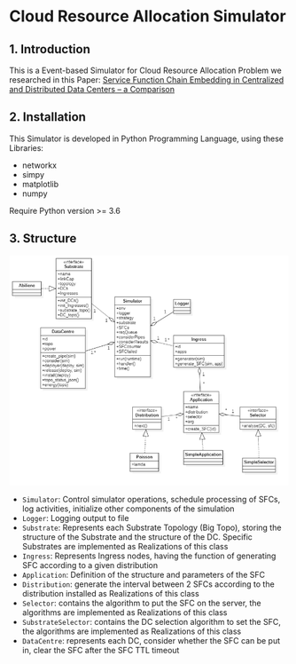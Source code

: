 ﻿# Cloud Resource Allocation Simulator

## 1. Introduction

This is a Event-based Simulator for Cloud Resource Allocation Problem we researched in this Paper: [Service Function Chain Embedding in Centralized and Distributed Data Centers – a
Comparison]()

## 2. Installation

This Simulator is developed in Python Programming Language, using these Libraries:

* networkx
* simpy
* matplotlib
* numpy

Require Python version >= 3.6

## 3. Structure

![alt](img/class_diagram.png)

* `Simulator`: Control simulator operations, schedule processing of SFCs, log activities, initialize other components of the simulation
* `Logger`: Logging output to file
* `Substrate`: Represents each Substrate Topology (Big Topo), storing the structure of the Substrate and the structure of the DC. Specific Substrates are implemented as Realizations of this class
* `Ingress`: Represents Ingress nodes, having the function of generating SFC according to a given distribution
* `Application`: Definition of the structure and parameters of the SFC
* `Distribution`: generate the interval between 2 SFCs according to the distribution installed as Realizations of this class
* `Selector`: contains the algorithm to put the SFC on the server, the algorithms are implemented as Realizations of this class
* `SubstrateSelector`: contains the DC selection algorithm to set the SFC, the algorithms are implemented as Realizations of this class
* `DataCentre`: represents each DC, consider whether the SFC can be put in, clear the SFC after the SFC TTL timeout

<!-- ## 4. Explaination

* You can run `main_distributed.py` or `main_centrlized.py` or another file with a similar structure

* Simulator starts running when this line in main file is executed:
```python
sim.run(runtime)
```

*  -->

<!-- ## 4. Customization -->





<!-- Hướng dẫn chạy công cụ mô phỏng:

tạo file có cấu trúc giống như file main.py, cấu hình tuỳ ý:
    + selector: bộ chọn server, triển khai thuật toán VNF mapping tại đây, mỗi thuật toán tương ứng với một class trong file sim/Selector.py
    + subSelector: bộ chọn DC, mỗi phương pháp chọn DC tương ứng với một class trong file sim/SubstrateSelector.py
    + app: Tập hợp thông số định nghĩa về một SFC, bao gồm: phân phối xuất hiện dist, bộ chọn selector, subSelector, các tham số phụ khác. Mỗi kiểu app tương ứng với một class trong sim/Application.py. Hiện tại công cụ có sẵn kiểu Sequence (các VNF nối đuôi nhau, topo có dạng đường thẳng) và Waxman (SFC được tạo ra là topo random theo thuật toán Waxman)
    + substrate: đại diện cho một substrate topo,

trong hàm main, cấu hình các thông số:
    + dist: Phân phối thời gian giữa hai lần tạo SFC, mỗi phân phối ứng với một class trong sim/Distribution.py
    + avg_TTL thời gian tồn tại trung bình của mỗi SFC
    + n_VNFs: khoảng random số VNF mỗi SFC
    + demand_VNF: tài nguyên CPU yêu cầu của mỗi VNF
    + bw: khoảng băng thông yêu cầu của mỗi SFC
    + runtime: thời gian chạy mô phỏng, tinh bằng phút
    + appArgs: các thông số phụ của app -->